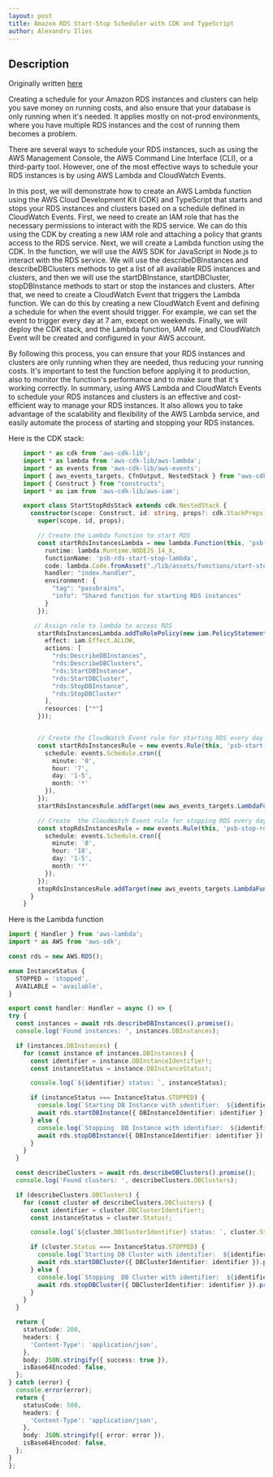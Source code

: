 ```yaml
---
layout: post
title: Amazon RDS Start-Stop Scheduler with CDK and TypeScript
author: Alexandru Ilies
---
```


## Description
Originally written [here](https://hackmajoris.medium.com/a-generic-dtos-mapping-in-java-11d649b8a486)

Creating a schedule for your Amazon RDS instances and clusters can help you save money on running costs, and also ensure that your database is only running when it's needed.
It applies mostly on not-prod environments, where you have multiple RDS instances and the cost of running them becomes a problem.

There are several ways to schedule your RDS instances, such as using the AWS Management Console, the AWS Command Line Interface (CLI), or a third-party tool. However, one of the most effective ways to schedule your RDS instances is by using AWS Lambda and CloudWatch Events.

In this post, we will demonstrate how to create an AWS Lambda function using the AWS Cloud Development Kit (CDK) and TypeScript that starts and stops your RDS instances and clusters based on a schedule defined in CloudWatch Events.
First, we need to create an IAM role that has the necessary permissions to interact with the RDS service. We can do this using the CDK by creating a new IAM role and attaching a policy that grants access to the RDS service.
Next, we will create a Lambda function using the CDK. In the function, we will use the AWS SDK for JavaScript in Node.js to interact with the RDS service. We will use the describeDBInstances and describeDBClusters methods to get a list of all available RDS instances and clusters, and then we will use the startDBInstance, startDBCluster, stopDBInstance methods to start or stop the instances and clusters.
After that, we need to create a CloudWatch Event that triggers the Lambda function. We can do this by creating a new CloudWatch Event and defining a schedule for when the event should trigger. For example, we can set the event to trigger every day at 7 am, except on weekends.
Finally, we will deploy the CDK stack, and the Lambda function, IAM role, and CloudWatch Event will be created and configured in your AWS account.

By following this process, you can ensure that your RDS instances and clusters are only running when they are needed, thus reducing your running costs. It's important to test the function before applying it to production, also to monitor the function's performance and to make sure that it's working correctly.
In summary, using AWS Lambda and CloudWatch Events to schedule your RDS instances and clusters is an effective and cost-efficient way to manage your RDS instances. It also allows you to take advantage of the scalability and flexibility of the AWS Lambda service, and easily automate the process of starting and stopping your RDS instances.

Here is the CDK stack:

```typescript
    import * as cdk from 'aws-cdk-lib';
    import * as lambda from 'aws-cdk-lib/aws-lambda';
    import * as events from 'aws-cdk-lib/aws-events';
    import { aws_events_targets, CfnOutput, NestedStack } from "aws-cdk-lib";
    import { Construct } from "constructs";
    import * as iam from 'aws-cdk-lib/aws-iam';

    export class StartStopRdsStack extends cdk.NestedStack {
      constructor(scope: Construct, id: string, props?: cdk.StackProps) {
        super(scope, id, props);

        // Create the Lambda function to start RDS
        const startRdsInstancesLambda = new lambda.Function(this, 'psb-rds-start-lambda', {
          runtime: lambda.Runtime.NODEJS_14_X,
          functionName: 'psb-rds-start-stop-lambda',
          code: lambda.Code.fromAsset("./lib/assets/functions/start-stop-rds-lambda"),
          handler: "index.handler",
          environment: {
            "tag": "passbrains",
            "info": "Shared function for starting RDS instances"
          }
        });

       // Assign role to lambda to access RDS
        startRdsInstancesLambda.addToRolePolicy(new iam.PolicyStatement({
          effect: iam.Effect.ALLOW,
          actions: [
            "rds:DescribeDBInstances",
            "rds:DescribeDBClusters",
            "rds:StartDBInstance",
            "rds:StartDBCluster",
            "rds:StopDBInstance",
            "rds:StopDBCluster"
          ],
          resources: ["*"]
        }));


        // Create the CloudWatch Event rule for starting RDS every day at 7 AM
        const startRdsInstancesRule = new events.Rule(this, 'psb-start-rds-instances-rule', {
          schedule: events.Schedule.cron({
            minute: '0',
            hour: '7',
            day: '1-5',
            month: '*'
          }),
        });
        startRdsInstancesRule.addTarget(new aws_events_targets.LambdaFunction(startRdsInstancesLambda));

        // Create  the CloudWatch Event rule for stopping RDS every day at 18 PM
        const stopRdsInstancesRule = new events.Rule(this, 'psb-stop-rds-instances-rule', {
          schedule: events.Schedule.cron({
            minute: '0',
            hour: '18',
            day: '1-5',
            month: '*'
          }),
        });
        stopRdsInstancesRule.addTarget(new aws_events_targets.LambdaFunction(startRdsInstancesLambda));
      }
    }

```
  
  
  Here is the Lambda function
  
  ```typescript
  import { Handler } from 'aws-lambda';
import * as AWS from 'aws-sdk';

const rds = new AWS.RDS();

enum InstanceStatus {
    STOPPED = 'stopped',
    AVAILABLE = 'available',
}

export const handler: Handler = async () => {
  try {
    const instances = await rds.describeDBInstances().promise();
    console.log('Found instances: ', instances.DBInstances);

    if (instances.DBInstances) {
      for (const instance of instances.DBInstances) {
        const identifier = instance.DBInstanceIdentifier!;
        const instanceStatus = instance.DBInstanceStatus!;

        console.log(`${identifier} status: `, instanceStatus);

        if (instanceStatus === InstanceStatus.STOPPED) {
          console.log(`Starting DB Instance with identifier:  ${identifier}`);
          await rds.startDBInstance({ DBInstanceIdentifier: identifier }).promise();
        } else {
          console.log(`Stopping  DB Instance with identifier:  ${identifier}`);
          await rds.stopDBInstance({ DBInstanceIdentifier: identifier }).promise();
        }
      }
    }

    const describeClusters = await rds.describeDBClusters().promise();
    console.log('Found clusters: ', describeClusters.DBClusters);

    if (describeClusters.DBClusters) {
      for (const cluster of describeClusters.DBClusters) {
        const identifier = cluster.DBClusterIdentifier!;
        const instanceStatus = cluster.Status!;

        console.log(`${cluster.DBClusterIdentifier} status: `, cluster.Status);

        if (cluster.Status === InstanceStatus.STOPPED) {
          console.log(`Starting DB Cluster with identifier:  ${identifier}`);
          await rds.startDBCluster({ DBClusterIdentifier: identifier }).promise();
        } else {
          console.log(`Stopping  DB Cluster with identifier:  ${identifier}`);
          await rds.stopDBCluster({ DBClusterIdentifier: identifier }).promise();
        }
      }
    }

    return {
      statusCode: 200,
      headers: {
        'Content-Type': 'application/json',
      },
      body: JSON.stringify({ success: true }),
      isBase64Encoded: false,
    };
  } catch (error) {
    console.error(error);
    return {
      statusCode: 500,
      headers: {
        'Content-Type': 'application/json',
      },
      body: JSON.stringify({ error: error }),
      isBase64Encoded: false,
    };
  }
};
  ```
  
